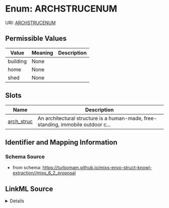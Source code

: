 # Enum: ARCHSTRUCENUM



URI: [ARCHSTRUCENUM](ARCHSTRUCENUM)

## Permissible Values

| Value | Meaning | Description |
| --- | --- | --- |
| building | None |  |
| home | None |  |
| shed | None |  |




## Slots

| Name | Description |
| ---  | --- |
| [arch_struc](arch_struc.md) | An architectural structure is a human-made, free-standing, immobile outdoor c... |






## Identifier and Mapping Information







### Schema Source


* from schema: https://turbomam.github.io/mixs-envo-struct-knowl-extraction//mixs_6_2_proposal




## LinkML Source

<details>
```yaml
name: ARCH_STRUC_ENUM
from_schema: https://turbomam.github.io/mixs-envo-struct-knowl-extraction//mixs_6_2_proposal
rank: 1000
permissible_values:
  building:
    text: building
  home:
    text: home
  shed:
    text: shed

```
</details>

